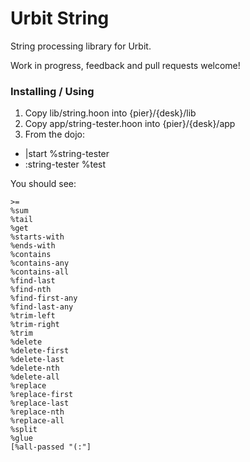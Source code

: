 # Urbit String

String processing library for Urbit.

Work in progress, feedback and pull requests welcome!

### Installing / Using

1. Copy lib/string.hoon into {pier}/{desk}/lib
1. Copy app/string-tester.hoon into {pier}/{desk}/app
1. From the dojo:
  * |start %string-tester
  * :string-tester %test

You should see:
```
>=
%sum
%tail
%get
%starts-with
%ends-with
%contains
%contains-any
%contains-all
%find-last
%find-nth
%find-first-any
%find-last-any
%trim-left
%trim-right
%trim
%delete
%delete-first
%delete-last
%delete-nth
%delete-all
%replace
%replace-first
%replace-last
%replace-nth
%replace-all
%split
%glue
[%all-passed "(:"]
```
